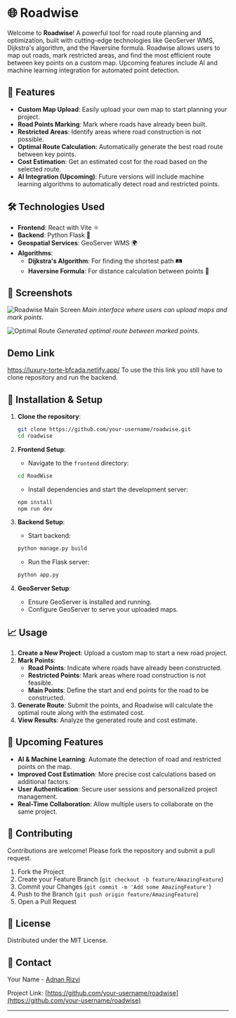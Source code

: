 # 🌐 Roadwise

Welcome to **Roadwise**! A powerful tool for road route planning and optimization, built with cutting-edge technologies like GeoServer WMS, Dijkstra's algorithm, and the Haversine formula. Roadwise allows users to map out roads, mark restricted areas, and find the most efficient route between key points on a custom map. Upcoming features include AI and machine learning integration for automated point detection.

## 🚀 Features

- **Custom Map Upload**: Easily upload your own map to start planning your project.
- **Road Points Marking**: Mark where roads have already been built.
- **Restricted Areas**: Identify areas where road construction is not possible.
- **Optimal Route Calculation**: Automatically generate the best road route between key points.
- **Cost Estimation**: Get an estimated cost for the road based on the selected route.
- **AI Integration (Upcoming)**: Future versions will include machine learning algorithms to automatically detect road and restricted points.


## 🛠️ Technologies Used

- **Frontend**: React with Vite ⚛️
- **Backend**: Python Flask 🐍
- **Geospatial Services**: GeoServer WMS 🌍
- **Algorithms**:
  - **Dijkstra's Algorithm**: For finding the shortest path 🛤️
  - **Haversine Formula**: For distance calculation between points 📏


## 📸 Screenshots

![Roadwise Main Screen](path-to-your-screenshot.png)
*Main interface where users can upload maps and mark points.*

![Optimal Route](path-to-your-screenshot.png)
*Generated optimal route between marked points.*

## Demo Link
https://luxury-torte-bfcada.netlify.app/
To use the this link you still have to clone repository and run the backend.


## 🔧 Installation & Setup

1. **Clone the repository**:
    ```bash
    git clone https://github.com/your-username/roadwise.git
    cd roadwise
    ```

2. **Frontend Setup**:
    - Navigate to the `frontend` directory:
    ```bash
    cd RoadWise
    ```
    - Install dependencies and start the development server:
    ```bash
    npm install
    npm run dev
    ```

3. **Backend Setup**:
    - Start backend:
    ```bash
    python manage.py build
    
    ```

    - Run the Flask server:
    ```bash
    python app.py
    ```

4. **GeoServer Setup**:
    - Ensure GeoServer is installed and running.
    - Configure GeoServer to serve your uploaded maps.

## 📈 Usage

1. **Create a New Project**: Upload a custom map to start a new road project.
2. **Mark Points**:
    - **Road Points**: Indicate where roads have already been constructed.
    - **Restricted Points**: Mark areas where road construction is not feasible.
    - **Main Points**: Define the start and end points for the road to be constructed.
3. **Generate Route**: Submit the points, and Roadwise will calculate the optimal route along with the estimated cost.
4. **View Results**: Analyze the generated route and cost estimate.

## 📅 Upcoming Features

- **AI & Machine Learning**: Automate the detection of road and restricted points on the map.
- **Improved Cost Estimation**: More precise cost calculations based on additional factors.
- **User Authentication**: Secure user sessions and personalized project management.
- **Real-Time Collaboration**: Allow multiple users to collaborate on the same project.

## 🤝 Contributing

Contributions are welcome! Please fork the repository and submit a pull request.

1. Fork the Project
2. Create your Feature Branch (`git checkout -b feature/AmazingFeature`)
3. Commit your Changes (`git commit -m 'Add some AmazingFeature'`)
4. Push to the Branch (`git push origin feature/AmazingFeature`)
5. Open a Pull Request

## 📝 License

Distributed under the MIT License.

## 📧 Contact

Your Name - [Adnan Rizvi](mailto:rizviadnan72@gmail.com)

Project Link: [https://github.com/your-username/roadwise](https://github.com/your-username/roadwise)

---

